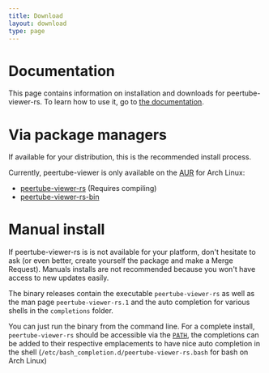 ```yaml
---
title: Download
layout: download
type: page
---
```


Documentation
=============

This page contains information on installation and downloads for peertube-viewer-rs. To learn how to use it, go to [the documentation](https://docs.peertube-viewer.com).

Via package managers
====================

If available for your distribution, this is the recommended install process.

Currently, peertube-viewer is only available on the [AUR](https://wiki.archlinux.org/index.php/Arch_User_Repository) for Arch Linux:

- [peertube-viewer-rs](https://aur.archlinux.org/packages/peertube-viewer-rs/) (Requires compiling)
- [peertube-viewer-rs-bin](https://aur.archlinux.org/packages/peertube-viewer-rs-bin/)


Manual install
==============

If peertube-viewer-rs is is not available for your platform, don't hesitate to ask (or even better, create yourself the package and make a Merge Request).
Manuals installs are not recommended because you won't have access to new updates easily.

The binary releases contain the executable `peertube-viewer-rs` as well as the man page `peertube-viewer-rs.1` and the auto completion for various shells in the `completions` folder.

You can just run the binary from the command line.
For a complete install, `peertube-viewer-rs` should be accessible via the [`PATH`](https://en.wikipedia.org/wiki/PATH_(variable)), the completions can be added to their respective emplacements to have nice auto completion in the shell (`/etc/bash_completion.d/peertube-viewer-rs.bash` for bash on Arch Linux)
